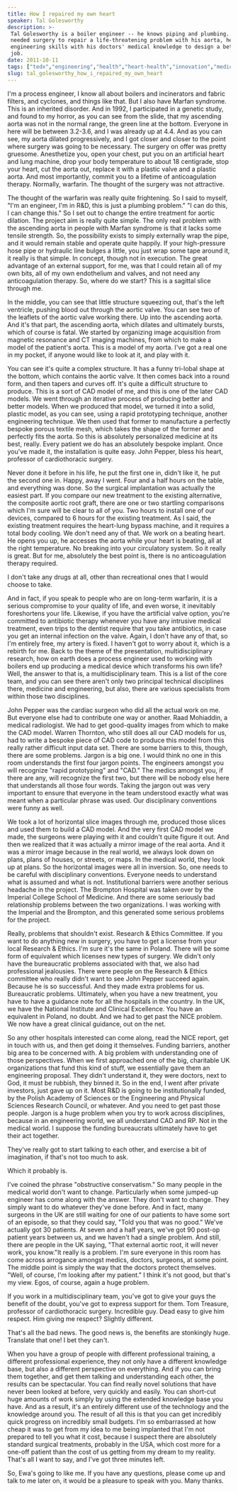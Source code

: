 ```yaml
---
title: How I repaired my own heart
speaker: Tal Golesworthy
description: >-
 Tal Golesworthy is a boiler engineer -- he knows piping and plumbing. When he
 needed surgery to repair a life-threatening problem with his aorta, he mixed his
 engineering skills with his doctors' medical knowledge to design a better repair
 job.
date: 2011-10-11
tags: ["tedx","engineering","health","heart-health","innovation","medicine","science","technology","biology","biomechanics","physiology","biotech","design","future","health-care","medical-research","product-design","materials","surgery","collaboration","disease"]
slug: tal_golesworthy_how_i_repaired_my_own_heart
---
```


I'm a process engineer, I know all about boilers and incinerators and fabric filters, and
cyclones, and things like that. But I also have Marfan syndrome. This is an inherited
disorder. And in 1992, I participated in a genetic study, and found to my horror, as you
can see from the slide, that my ascending aorta was not in the normal range, the green
line at the bottom. Everyone in here will be between 3.2-3.6, and I was already up at 4.4.
And as you can see, my aorta dilated progressively, and I got closer and closer to the
point where surgery was going to be necessary. The surgery on offer was pretty gruesome.
Anesthetize you, open your chest, put you on an artificial heart and lung machine, drop
your body temperature to about 18 centigrade, stop your heart, cut the aorta out, replace
it with a plastic valve and a plastic aorta. And most importantly, commit you to a
lifetime of anticoagulation therapy. Normally, warfarin. The thought of the surgery was
not attractive.

The thought of the warfarin was really quite frightening. So I said to myself, "I'm an
engineer, I'm in R&D, this is just a plumbing problem." "I can do this, I can change
this." So I set out to change the entire treatment for aortic dilation. The project aim is
really quite simple. The only real problem with the ascending aorta in people with Marfan
syndrome is that it lacks some tensile strength. So, the possibility exists to simply
externally wrap the pipe, and it would remain stable and operate quite happily. If your
high-pressure hose pipe or hydraulic line bulges a little, you just wrap some tape around
it, it really is that simple. In concept, though not in execution. The great advantage of
an external support, for me, was that I could retain all of my own bits, all of my own
endothelium and valves, and not need any anticoagulation therapy. So, where do we start?
This is a sagittal slice through me.

In the middle, you can see that little structure squeezing out, that's the left ventricle,
pushing blood out through the aortic valve. You can see two of the leaflets of the aortic
valve working there. Up into the ascending aorta. And it's that part, the ascending aorta,
which dilates and ultimately bursts, which of course is fatal. We started by organizing
image acquisition from magnetic resonance and CT imaging machines, from which to make a
model of the patient's aorta. This is a model of my aorta. I've got a real one in my
pocket, if anyone would like to look at it, and play with it.

You can see it's quite a complex structure. It has a funny tri-lobal shape at the bottom,
which contains the aortic valve. It then comes back into a round form, and then tapers and
curves off. It's quite a difficult structure to produce. This is a sort of CAD model of
me, and this is one of the later CAD models. We went through an iterative process of
producing better and better models. When we produced that model, we turned it into a
solid, plastic model, as you can see, using a rapid prototyping technique, another
engineering technique. We then used that former to manufacture a perfectly bespoke porous
textile mesh, which takes the shape of the former and perfectly fits the aorta. So this is
absolutely personalized medicine at its best, really. Every patient we do has an
absolutely bespoke implant. Once you've made it, the installation is quite easy. John
Pepper, bless his heart, professor of cardiothoracic surgery.

Never done it before in his life, he put the first one in, didn't like it, he put the
second one in. Happy, away I went. Four and a half hours on the table, and everything was
done. So the surgical implantation was actually the easiest part. If you compare our new
treatment to the existing alternative, the composite aortic root graft, there are one or
two startling comparisons which I'm sure will be clear to all of you. Two hours to install
one of our devices, compared to 6 hours for the existing treatment. As I said, the
existing treatment requires the heart-lung bypass machine, and it requires a total body
cooling. We don't need any of that. We work on a beating heart. He opens you up, he
accesses the aorta while your heart is beating, all at the right temperature. No breaking
into your circulatory system. So it really is great. But for me, absolutely the best point
is, there is no anticoagulation therapy required.

I don't take any drugs at all, other than recreational ones that I would choose to
take.

And in fact, if you speak to people who are on long-term warfarin, it is a serious
compromise to your quality of life, and even worse, it inevitably foreshortens your life.
Likewise, if you have the artificial valve option, you're committed to antibiotic therapy
whenever you have any intrusive medical treatment, even trips to the dentist require that
you take antibiotics, in case you get an internal infection on the valve. Again, I don't
have any of that, so I'm entirely free, my artery is fixed. I haven't got to worry about
it, which is a rebirth for me. Back to the theme of the presentation, multidisciplinary
research, how on earth does a process engineer used to working with boilers end up
producing a medical device which transforms his own life? Well, the answer to that is, a
multidisciplinary team. This is a list of the core team, and you can see there aren't only
two principal technical disciplines there, medicine and engineering, but also, there are
various specialists from within those two disciplines.

John Pepper was the cardiac surgeon who did all the actual work on me. But everyone else
had to contribute one way or another. Raad Mohiaddin, a medical radiologist. We had to get
good-quality images from which to make the CAD model. Warren Thornton, who still does all
our CAD models for us, had to write a bespoke piece of CAD code to produce this model from
this really rather difficult input data set. There are some barriers to this, though, there
are some problems. Jargon is a big one. I would think no one in this room understands the
first four jargon points. The engineers amongst you will recognize "rapid prototyping" and
"CAD." The medics amongst you, if there are any, will recognize the first two, but there
will be nobody else here that understands all those four words. Taking the jargon out was
very important to ensure that everyone in the team understood exactly what was meant when
a particular phrase was used. Our disciplinary conventions were funny as
well.

We took a lot of horizontal slice images through me, produced those slices and used them
to build a CAD model. And the very first CAD model we made, the surgeons were playing with
it and couldn't quite figure it out. And then we realized that it was actually a mirror
image of the real aorta. And it was a mirror image because in the real world, we always
look down on plans, plans of houses, or streets, or maps. In the medical world, they look
up at plans. So the horizontal images were all in inversion. So, one needs to be careful
with disciplinary conventions. Everyone needs to understand what is assumed and what is
not. Institutional barriers were another serious headache in the project. The Brompton
Hospital was taken over by the Imperial College School of Medicine. And there are some
seriously bad relationship problems between the two organizations. I was working with the
Imperial and the Brompton, and this generated some serious problems for the
project.

Really, problems that shouldn't exist. Research & Ethics Committee. If you want to do
anything new in surgery, you have to get a license from your local Research & Ethics. I'm
sure it's the same in Poland. There will be some form of equivalent which licenses new
types of surgery. We didn't only have the bureaucratic problems associated with that, we
also had professional jealousies. There were people on the Research & Ethics committee who
really didn't want to see John Pepper succeed again. Because he is so successful. And they
made extra problems for us. Bureaucratic problems. Ultimately, when you have a new
treatment, you have to have a guidance note for all the hospitals in the country. In the
UK, we have the National Institute and Clinical Excellence. You have an equivalent in
Poland, no doubt. And we had to get past the NICE problem. We now have a great clinical
guidance, out on the net.

So any other hospitals interested can come along, read the NICE report, get in touch with
us, and then get doing it themselves. Funding barriers, another big area to be concerned
with. A big problem with understanding one of those perspectives. When we first approached
one of the big, charitable UK organizations that fund this kind of stuff, we essentially
gave them an engineering proposal. They didn't understand it, they were doctors, next to
God, it must be rubbish, they binned it. So in the end, I went after private investors,
just gave up on it. Most R&D is going to be institutionally funded, by the Polish Academy
of Sciences or the Engineering and Physical Sciences Research Council, or whatever. And
you need to get past those people. Jargon is a huge problem when you try to work across
disciplines, because in an engineering world, we all understand CAD and RP. Not in the
medical world. I suppose the funding bureaucrats ultimately have to get their act
together.

They've really got to start talking to each other, and exercise a bit of imagination, if
that's not too much to ask.

Which it probably is.

I've coined the phrase "obstructive conservatism." So many people in the medical world
don't want to change. Particularly when some jumped-up engineer has come along with the
answer. They don't want to change. They simply want to do whatever they've done before.
And in fact, many surgeons in the UK are still waiting for one of our patients to have
some sort of an episode, so that they could say, "Told you that was no good." We've
actually got 30 patients. At seven and a half years, we've got 90 post-op patient years
between us, and we haven't had a single problem. And still, there are people in the UK
saying, "That external aortic root, it will never work, you know."It really is a problem.
I'm sure everyone in this room has come across arrogance amongst medics, doctors,
surgeons, at some point. The middle point is simply the way that the doctors protect
themselves. "Well, of course, I'm looking after my patient." I think it's not good, but
that's my view. Egos, of course, again a huge problem.

If you work in a multidisciplinary team, you've got to give your guys the benefit of the
doubt, you've got to express support for them. Tom Treasure, professor of cardiothoracic
surgery. Incredible guy. Dead easy to give him respect. Him giving me respect? Slightly
different.

That's all the bad news. The good news is, the benefits are stonkingly huge. Translate
that one! I bet they can't.

When you have a group of people with different professional training, a different
professional experience, they not only have a different knowledge base, but also a
different perspective on everything. And if you can bring them together, and get them
talking and understanding each other, the results can be spectacular. You can find really
novel solutions that have never been looked at before, very quickly and easily. You can
short-cut huge amounts of work simply by using the extended knowledge base you have. And
as a result, it's an entirely different use of the technology and the knowledge around
you. The result of all this is that you can get incredibly quick progress on incredibly
small budgets. I'm so embarrassed at how cheap it was to get from my idea to me being
implanted that I'm not prepared to tell you what it cost, because I suspect there are
absolutely standard surgical treatments, probably in the USA, which cost more for a
one-off patient than the cost of us getting from my dream to my reality. That's all I want
to say, and I've got three minutes left.

So, Ewa's going to like me. If you have any questions, please come up and talk to me later
on, it would be a pleasure to speak with you. Many thanks.

<!--
ad_duration=3.33
event="TEDxKrakow"
external_start_time=0
has_talk_citation=0
intro_duration=11.82
is_subtitle_required="False"
is_talk_featured="True"
language="en"
language_swap="False"
native_language="en"
number_of_related_talks=6
number_of_speakers=1
number_of_subtitled_videos=27
number_of_tags=21
number_of_talk_download_languages=27
number_of_talk_more_resources=0
number_of_talk_recommendations=1
number_of_talks_take_actions=0
post_ad_duration=0.83
published_timestamp="2012-04-12 15:00:36"
recording_date="2011-10-11"
speaker_description="Engineer and artist"
speaker_is_published=1
speaker_name="Tal Golesworthy"
talk_more_resources=[]
talk_name="How I repaired my own heart"
talk_recommendations_blurb="The engineer and artist shares two must-reads on how to take control of your aortic health."
talks_tags=["tedx","engineering","health","heart-health","innovation","medicine","science","technology","biology","biomechanics","physiology","biotech","design","future","health-care","medical-research","product-design","materials","surgery","collaboration","disease"]
talks_take_action=[]
url_photo_speaker="https://pe.tedcdn.com/images/ted/ccb35a09d6da2a00a93fc70007f27047f5149cd3_254x191.jpg"
url_photo_talk="https://pe.tedcdn.com/images/ted/55d3e2b1e1eab39cda812f1d03d5d0de30d8700e_800x600.jpg"
url_webpage="https://www.ted.com/talks/tal_golesworthy_how_i_repaired_my_own_heart"
video_type_name="TEDx Talk"
-->